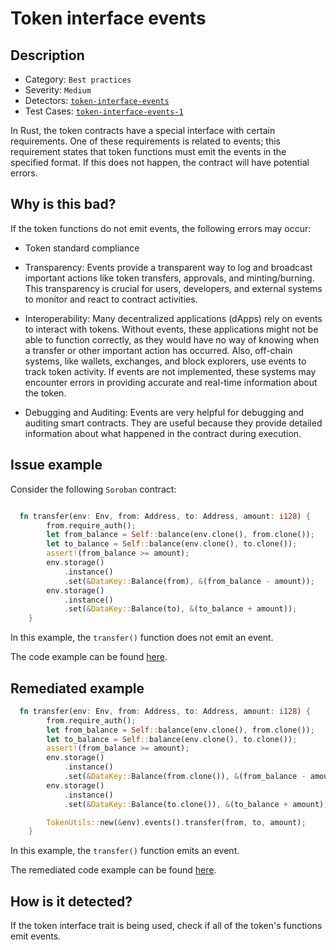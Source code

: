 # Token interface events

## Description 

- Category: `Best practices`
- Severity: `Medium`
- Detectors: [`token-interface-events`](https://github.com/CoinFabrik/scout-soroban/tree/main/detectors/token-interface-events)
- Test Cases: [`token-interface-events-1`](https://github.com/CoinFabrik/scout-soroban/tree/main/test-cases/token-interface-events/token-interface-events-1)


In Rust, the token contracts have a special interface with certain requirements. One of these requirements is related to events; this requirement states that token functions must emit the events in the specified format. If this does not happen, the contract will have potential errors.

## Why is this bad? 

If the token functions do not emit events, the following errors may occur:

* Token standard compliance

* Transparency: Events provide a transparent way to log and broadcast important actions like token transfers, approvals, and minting/burning. This transparency is crucial for users, developers, and external systems to monitor and react to contract activities.

* Interoperability: Many decentralized applications (dApps) rely on events to interact with tokens. Without events, these applications might not be able to function correctly, as they would have no way of knowing when a transfer or other important action has occurred. Also, off-chain systems, like wallets, exchanges, and block explorers, use events to track token activity. If events are not implemented, these systems may encounter errors in providing accurate and real-time information about the token.

* Debugging and Auditing: Events are very helpful for debugging and auditing smart contracts. They are useful because they provide detailed information about what happened in the contract during execution.

## Issue example 

Consider the following `Soroban` contract:

```rust

  fn transfer(env: Env, from: Address, to: Address, amount: i128) {
        from.require_auth();
        let from_balance = Self::balance(env.clone(), from.clone());
        let to_balance = Self::balance(env.clone(), to.clone());
        assert!(from_balance >= amount);
        env.storage()
            .instance()
            .set(&DataKey::Balance(from), &(from_balance - amount));
        env.storage()
            .instance()
            .set(&DataKey::Balance(to), &(to_balance + amount));
    }

```

In this example, the `transfer()` function does not emit an event.

The code example can be found [here](https://github.com/CoinFabrik/scout-soroban/tree/main/test-cases/token-interface-events/token-interface-events-1/vulnerable-example).


## Remediated example

```rust
  fn transfer(env: Env, from: Address, to: Address, amount: i128) {
        from.require_auth();
        let from_balance = Self::balance(env.clone(), from.clone());
        let to_balance = Self::balance(env.clone(), to.clone());
        assert!(from_balance >= amount);
        env.storage()
            .instance()
            .set(&DataKey::Balance(from.clone()), &(from_balance - amount));
        env.storage()
            .instance()
            .set(&DataKey::Balance(to.clone()), &(to_balance + amount));

        TokenUtils::new(&env).events().transfer(from, to, amount);
    }
```
In this example, the `transfer()` function emits an event.

The remediated code example can be found [here](https://github.com/CoinFabrik/scout-soroban/tree/main/test-cases/token-interface-events/token-interface-events-1/remediated-example).

## How is it detected?

If the token interface trait is being used, check if all of the token's functions emit events. 



    

